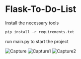 # Flask-To-Do-List


Install the necessary tools

```python
pip install -r requirements.txt
```

run main.py to start the project


![Capture](https://user-images.githubusercontent.com/91818097/189067314-b0fb2f87-e44d-4f8b-a1d1-2eb386d980bb.PNG)
![Capture1](https://user-images.githubusercontent.com/91818097/189067320-7ac35a4d-bf65-47b0-b675-105caf37668b.PNG)
![Capture2](https://user-images.githubusercontent.com/91818097/189067324-cfb6940d-ba2e-46af-b6b7-6cd9c45fa860.PNG)
